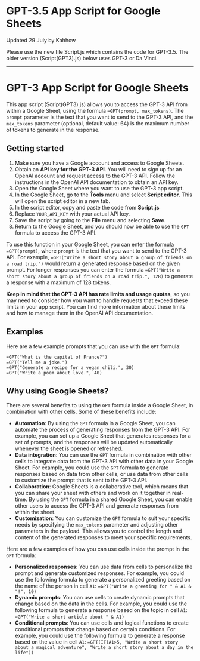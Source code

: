 # GPT-3.5 App Script for Google Sheets
Updated 29 July by Kahhow

Please use the new file Script.js which contains the code for GPT-3.5.
The older version (Script(GPT3).js) below uses GPT-3 or Da Vinci. 

---
# GPT-3 App Script for Google Sheets
This app script (Script(GPT3).js) allows you to access the GPT-3 API from within a Google Sheet, using the formula `=GPT(prompt, max_tokens)`. The `prompt` parameter is the text that you want to send to the GPT-3 API, and the `max_tokens` parameter (optional, default value: 64) is the maximum number of tokens to generate in the response.

## Getting started
1. Make sure you have a Google account and access to Google Sheets.
2. Obtain an **API key for the GPT-3 API**. You will need to sign up for an OpenAI account and request access to the GPT-3 API. Follow the instructions in the OpenAI API documentation to obtain an API key.
3. Open the Google Sheet where you want to use the GPT-3 app script.
4. In the Google Sheet, go to the **Tools** menu and select **Script editor**. This will open the script editor in a new tab.
5. In the script editor, copy and paste the code from **Script.js**
6. Replace `YOUR_API_KEY` with your actual API key.
7. Save the script by going to the **File** menu and selecting **Save**.
8. Return to the Google Sheet, and you should now be able to use the `GPT` formula to access the GPT-3 API.

To use this function in your Google Sheet, you can enter the formula `=GPT(prompt)`, where `prompt` is the text that you want to send to the GPT-3 API. For example, `=GPT("Write a short story about a group of friends on a road trip.")` would return a generated response based on the given prompt. For longer responses you can enter the formula `=GPT("Write a short story about a group of friends on a road trip.", 128)` to generate a response with a maximum of 128 tokens.

**Keep in mind that the GPT-3 API has rate limits and usage quotas**, so you may need to consider how you want to handle requests that exceed these limits in your app script. You can find more information about these limits and how to manage them in the OpenAI API documentation.

## Examples
Here are a few example prompts that you can use with the `GPT` formula:
```
=GPT("What is the capital of France?")
=GPT("Tell me a joke.")
=GPT("Generate a recipe for a vegan chili.", 30)
=GPT("Write a poem about love.", 40)
```

## Why using Google Sheets?
There are several benefits to using the `GPT` formula inside a Google Sheet, in combination with other cells. Some of these benefits include:
-   **Automation**: By using the `GPT` formula in a Google Sheet, you can automate the process of generating responses from the GPT-3 API. For example, you can set up a Google Sheet that generates responses for a set of prompts, and the responses will be updated automatically whenever the sheet is opened or refreshed.
-   **Data integration**: You can use the `GPT` formula in combination with other cells to integrate data from the GPT-3 API with other data in your Google Sheet. For example, you could use the `GPT` formula to generate responses based on data from other cells, or use data from other cells to customize the prompt that is sent to the GPT-3 API.
-   **Collaboration**: Google Sheets is a collaborative tool, which means that you can share your sheet with others and work on it together in real-time. By using the `GPT` formula in a shared Google Sheet, you can enable other users to access the GPT-3 API and generate responses from within the sheet.
-   **Customization**: You can customize the `GPT` formula to suit your specific needs by specifying the `max_tokens` parameter and adjusting other parameters in the payload. This allows you to control the length and content of the generated responses to meet your specific requirements.

Here are a few examples of how you can use cells inside the prompt in the `GPT` formula:
- **Personalized responses**: You can use data from cells to personalize the prompt and generate customized responses. For example, you could use the following formula to generate a personalized greeting based on the name of the person in cell `A1`: `=GPT("Write a greeting for " & A1 & "!", 10)`
- **Dynamic prompts**: You can use cells to create dynamic prompts that change based on the data in the cells. For example, you could use the following formula to generate a response based on the topic in cell `A1`: `=GPT("Write a short article about " & A1)`
- **Conditional prompts**: You can use cells and logical functions to create conditional prompts that change based on certain conditions. For example, you could use the following formula to generate a response based on the value in cell `A1`: `=GPT(IF(A1>5, "Write a short story about a magical adventure", "Write a short story about a day in the life"))`
